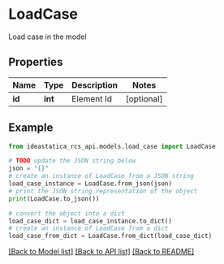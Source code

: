 # LoadCase

Load case in the model

## Properties

Name | Type | Description | Notes
------------ | ------------- | ------------- | -------------
**id** | **int** | Element Id | [optional] 

## Example

```python
from ideastatica_rcs_api.models.load_case import LoadCase

# TODO update the JSON string below
json = "{}"
# create an instance of LoadCase from a JSON string
load_case_instance = LoadCase.from_json(json)
# print the JSON string representation of the object
print(LoadCase.to_json())

# convert the object into a dict
load_case_dict = load_case_instance.to_dict()
# create an instance of LoadCase from a dict
load_case_from_dict = LoadCase.from_dict(load_case_dict)
```
[[Back to Model list]](../README.md#documentation-for-models) [[Back to API list]](../README.md#documentation-for-api-endpoints) [[Back to README]](../README.md)


